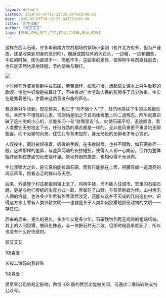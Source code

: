 ```yaml
---
layout: default
Lastmod: 2020-03-07T16:23:25.047432+00:00
date: 2020-03-07T16:23:25.047223+00:00
title: "对牛谈勤"
author: "邓艾艾艾"
tags: [石磙,奴役,阿牛,牛拉,转圈,二维码,差异,转账]
---
```


  

  

  

这样东西叫石磙，许多年前南方农村稻场的镇场小金刚（也许北方也有，但为严谨故，还是收束到切身的见识吧），雕磨成圆柱体的大石头，一边粗，一边稍细些，牛拉的时候，因为直径不一，高低不平，这曲率的差异，使得阿牛纵然直往前去，也只是天然地原地转圈，节约使唤与鞭打。

![](https://images.weserv.nl/?url=https%3A//mmbiz.qpic.cn/mmbiz_jpg/WYiaIf2PxeWzgWSxicAHh3t64ibmibBOiaFlVPVIOrH6sLS6GXQtYCKg6SmTJbJicpLHxCCoFKniaxPJJafWBibgoLMe3A/640%3Fwx_fmt%3Djpeg)

  

小时候在外婆家看到牛拉石磙，劳苦循环，如鬼打墙，想起语文课本上对牛勤韧的歌颂，惊觉牛好像是被算计了，不由得对广大劳动人民的狡猾多了几分敬重。牛实在是靠着愚钝，才赢来这伪善者布施的声名。

  

我这番对牛谈勤，现在想来，也过于“何不做个人”了，轻巧地高估了牛的主观能动性，幸而牛不懂我的心思，否则怕是加之于其肉体折磨上的二道残忍。阿牛就算识破了这拙劣的小心机，又能多问一句“往哪里去”么，向使石磙平坦，道途顺直，若人类要它无穷地走下去，任何线路的痛苦都是一样的，无非是风景更不重复地无聊些罢。而不无聊的风景，往往只有背未加犁，身无形役的无聊者才有心赏识。

  

人奴役牛，同时被奴役着。奴役的手段，在多数时候，也并不精致。如石磙直径一般，这样那样的差异，与差异两端的长拉短扯，使得人人都一心向前，但作为整体始终疲耗在悲剧的历史循环里。原地转圈的愚苦，也相似得不无讽刺。

  

牛比我强大之处，是它真的能拉动石磙。而我只能躺在上面，把腰弯成一道漂亮的风压芦苇，倒看忐忑的群山与天空。

  

后来，外婆整个村庄都搬到镇上去了。鸡狗牛猪，尚不能入住城市，笨重的石磙石磨，更是与他们传统的生存方式一起，弃留在了山野，与荒草群蛙为伴。山村再无人烟的痕迹，也许多少年后有旅客偶然涉足，还能从这并不天成的几何造化中，识得这方水土曾有人类农耕文明——也就是关于人类如何狡猾地奴役动物的文明——存在过。

  

后来的后来，更久的更久，多少年又是多少年，石磙残蚀到再无规则的粗端细端，其上的人间狡猾，被风化抹去，与一块野石并无二致。但那时候我早就死了，所以也没有什么好伤感的。

  

邓艾艾艾

1块喜爱！

长按二维码向我转账

1块喜爱！

受苹果公司新规定影响，微信 iOS 版的赞赏功能被关闭，可通过二维码转账支持公众号。

